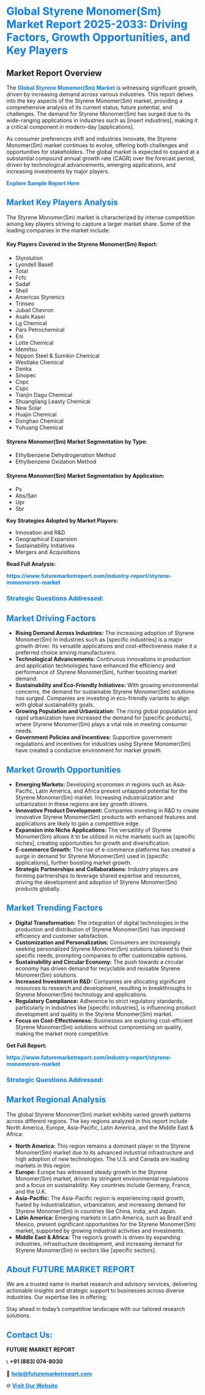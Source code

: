 <h1 style="color: #007BFF;">Global Styrene Monomer(Sm) Market Report 2025-2033: Driving Factors, Growth Opportunities, and Key Players</h1>

<section id="overview">
<h2>Market Report Overview</h2>
<p>The <a href="https://www.futuremarketreport.com/industry-report/styrene-monomersm-market" style="color: #007BFF; text-decoration: none;"><strong>Global Styrene Monomer(Sm) Market</strong></a> is witnessing significant growth, driven by increasing demand across various industries. This report delves into the key aspects of the Styrene Monomer(Sm) market, providing a comprehensive analysis of its current status, future potential, and challenges. The demand for Styrene Monomer(Sm) has surged due to its wide-ranging applications in industries such as [insert industries], making it a critical component in modern-day [applications].</p>
<p>As consumer preferences shift and industries innovate, the Styrene Monomer(Sm) market continues to evolve, offering both challenges and opportunities for stakeholders. The global market is expected to expand at a substantial compound annual growth rate (CAGR) over the forecast period, driven by technological advancements, emerging applications, and increasing investments by major players.</p>
</section>

<section id="overview">
<p><a href="https://www.futuremarketreport.com/request-sample/reportId=30601" style="color: #007BFF; text-decoration: none;"><strong>Explore Sample Report Here</strong></a></p>
</section>

<section id="key-players">
<h2 style="color: #007BFF;">Market Key Players Analysis</h2>
<p>The Styrene Monomer(Sm) market is characterized by intense competition among key players striving to capture a larger market share. Some of the leading companies in the market include:</p>
<h4>Key Players Covered in the Styrene Monomer(Sm) Report:</h4>
<ul><li>Styrolution</li><li>Lyondell Basell</li><li>Total</li><li>Fcfc</li><li>Sadaf</li><li>Shell</li><li>Americas Styrenics</li><li>Trinseo</li><li>Jubail Chevron</li><li>Asahi Kasei</li><li>Lg Chemical</li><li>Pars Petrochemical</li><li>Eni</li><li>Lotte Chemical</li><li>Idemitsu</li><li>Nippon Steel &amp; Sumikin Chemical</li><li>Westlake Chemical</li><li>Denka</li><li>Sinopec</li><li>Cnpc</li><li>Cspc</li><li>Tianjin Dagu Chemical</li><li>Shuangliang Leasty Chemical</li><li>New Solar</li><li>Huajin Chemical</li><li>Donghao Chemical</li><li>Yuhuang Chemical</li></ul>
<h4>Styrene Monomer(Sm) Market Segmentation by Type:</h4>
<ul><li>Ethylbenzene Dehydrogenation Method</li><li>Ethylbenzene Oxidation Method</li></ul>

<h4>Styrene Monomer(Sm) Market Segmentation by Application:</h4>
<ul><li>Ps</li><li>Abs/San</li><li>Upr</li><li>Sbr</li></ul>
<p><strong>Key Strategies Adopted by Market Players:</strong></p>
<ul>
<li>Innovation and R&D</li>
<li>Geographical Expansion</li>
<li>Sustainability Initiatives</li>
<li>Mergers and Acquisitions</li>
</ul>
</section>

<section>
<p><strong>Read Full Analysis: </strong></p><a href="https://www.futuremarketreport.com/industry-report/styrene-monomersm-market" style="color: #007BFF; text-decoration: none;"><strong>https://www.futuremarketreport.com/industry-report/styrene-monomersm-market</strong></a>
<h3 style="color: #007BFF;">Strategic Questions Addressed:</h3>
</section>

<section id="driving-factors">
<h2 style="color: #007BFF;">Market Driving Factors</h2>
<ul>
<li><strong>Rising Demand Across Industries:</strong> The increasing adoption of Styrene Monomer(Sm) in industries such as [specific industries] is a major growth driver. Its versatile applications and cost-effectiveness make it a preferred choice among manufacturers.</li>
<li><strong>Technological Advancements:</strong> Continuous innovations in production and application technologies have enhanced the efficiency and performance of Styrene Monomer(Sm), further boosting market demand.</li>
<li><strong>Sustainability and Eco-Friendly Initiatives:</strong> With growing environmental concerns, the demand for sustainable Styrene Monomer(Sm) solutions has surged. Companies are investing in eco-friendly variants to align with global sustainability goals.</li>
<li><strong>Growing Population and Urbanization:</strong> The rising global population and rapid urbanization have increased the demand for [specific products], where Styrene Monomer(Sm) plays a vital role in meeting consumer needs.</li>
<li><strong>Government Policies and Incentives:</strong> Supportive government regulations and incentives for industries using Styrene Monomer(Sm) have created a conducive environment for market growth.</li>
</ul>
</section>

<section id="growth-opportunities">
<h2 style="color: #007BFF;">Market Growth Opportunities</h2>
<ul>
<li><strong>Emerging Markets:</strong> Developing economies in regions such as Asia-Pacific, Latin America, and Africa present untapped potential for the Styrene Monomer(Sm) market. Increasing industrialization and urbanization in these regions are key growth drivers.</li>
<li><strong>Innovative Product Development:</strong> Companies investing in R&D to create innovative Styrene Monomer(Sm) products with enhanced features and applications are likely to gain a competitive edge.</li>
<li><strong>Expansion into Niche Applications:</strong> The versatility of Styrene Monomer(Sm) allows it to be utilized in niche markets such as [specific niches], creating opportunities for growth and diversification.</li>
<li><strong>E-commerce Growth:</strong> The rise of e-commerce platforms has created a surge in demand for Styrene Monomer(Sm) used in [specific applications], further boosting market growth.</li>
<li><strong>Strategic Partnerships and Collaborations:</strong> Industry players are forming partnerships to leverage shared expertise and resources, driving the development and adoption of Styrene Monomer(Sm) products globally.</li>
</ul>
</section>

<section id="trending-factors">
<h2 style="color: #007BFF;">Market Trending Factors</h2>
<ul>
<li><strong>Digital Transformation:</strong> The integration of digital technologies in the production and distribution of Styrene Monomer(Sm) has improved efficiency and customer satisfaction.</li>
<li><strong>Customization and Personalization:</strong> Consumers are increasingly seeking personalized Styrene Monomer(Sm) solutions tailored to their specific needs, prompting companies to offer customizable options.</li>
<li><strong>Sustainability and Circular Economy:</strong> The push towards a circular economy has driven demand for recyclable and reusable Styrene Monomer(Sm) solutions.</li>
<li><strong>Increased Investment in R&D:</strong> Companies are allocating significant resources to research and development, resulting in breakthroughs in Styrene Monomer(Sm) technology and applications.</li>
<li><strong>Regulatory Compliance:</strong> Adherence to strict regulatory standards, particularly in industries like [specific industries], is influencing product development and quality in the Styrene Monomer(Sm) market.</li>
<li><strong>Focus on Cost-Effectiveness:</strong> Businesses are exploring cost-efficient Styrene Monomer(Sm) solutions without compromising on quality, making the market more competitive.</li>
</ul>
</section>

<section>
<p><strong>Get Full Report: </strong></p><a href="https://www.futuremarketreport.com/industry-report/styrene-monomersm-market" style="color: #007BFF; text-decoration: none;"><strong>https://www.futuremarketreport.com/industry-report/styrene-monomersm-market</strong></a>
<h3 style="color: #007BFF;">Strategic Questions Addressed:</h3>
</section>


<section id="regional-analysis">
<h2 style="color: #007BFF;">Market Regional Analysis</h2>
<p>The global Styrene Monomer(Sm) market exhibits varied growth patterns across different regions. The key regions analyzed in this report include North America, Europe, Asia-Pacific, Latin America, and the Middle East & Africa:</p>
<ul>
<li><strong>North America:</strong> This region remains a dominant player in the Styrene Monomer(Sm) market due to its advanced industrial infrastructure and high adoption of new technologies. The U.S. and Canada are leading markets in this region.</li>
<li><strong>Europe:</strong> Europe has witnessed steady growth in the Styrene Monomer(Sm) market, driven by stringent environmental regulations and a focus on sustainability. Key countries include Germany, France, and the U.K.</li>
<li><strong>Asia-Pacific:</strong> The Asia-Pacific region is experiencing rapid growth, fueled by industrialization, urbanization, and increasing demand for Styrene Monomer(Sm) in countries like China, India, and Japan.</li>
<li><strong>Latin America:</strong> Emerging markets in Latin America, such as Brazil and Mexico, present significant opportunities for the Styrene Monomer(Sm) market, supported by growing industrial activities and investments.</li>
<li><strong>Middle East & Africa:</strong> The region’s growth is driven by expanding industries, infrastructure development, and increasing demand for Styrene Monomer(Sm) in sectors like [specific sectors].</li>
</ul>
</section>

<footer>
<h2 style="color: #007BFF;">About FUTURE MARKET REPORT</h2>
<p>We are a trusted name in market research and advisory services, delivering actionable insights and strategic support to businesses across diverse industries. Our expertise lies in offering:</p>

<p>Stay ahead in today’s competitive landscape with our tailored research solutions.</p>

<h2 style="color: #007BFF;">Contact Us:</h2>
<p><strong>FUTURE MARKET REPORT</strong></p>
<p>📞 <strong>+91 (883) 074-8030</strong></p>
<p>📧 <strong><a href="mailto:help@futuremarketreport.com" style="color: #007BFF;">help@futuremarketreport.com</a></strong></p>
<p>🌐 <strong><a href="https://www.futuremarketreport.com/" style="color: #007BFF;">Visit Our Website</a></strong></p>
</footer>